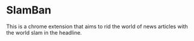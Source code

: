 # SlamBan
This is a chrome extension that aims to rid the world of news articles with the world slam in the headline. 
